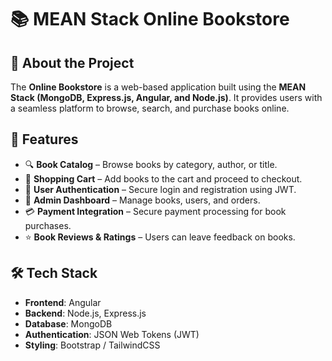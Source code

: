 # 📚 MEAN Stack Online Bookstore

## 📝 About the Project  
The **Online Bookstore** is a web-based application built using the **MEAN Stack (MongoDB, Express.js, Angular, and Node.js)**. It provides users with a seamless platform to browse, search, and purchase books online.

## 🚀 Features  
- 🔍 **Book Catalog** – Browse books by category, author, or title.  
- 🛒 **Shopping Cart** – Add books to the cart and proceed to checkout.  
- 🔐 **User Authentication** – Secure login and registration using JWT.  
- 📝 **Admin Dashboard** – Manage books, users, and orders.  
- 💳 **Payment Integration** – Secure payment processing for book purchases.  
- ⭐ **Book Reviews & Ratings** – Users can leave feedback on books.  

## 🛠 Tech Stack  
- **Frontend**: Angular  
- **Backend**: Node.js, Express.js  
- **Database**: MongoDB  
- **Authentication**: JSON Web Tokens (JWT)  
- **Styling**: Bootstrap / TailwindCSS  
